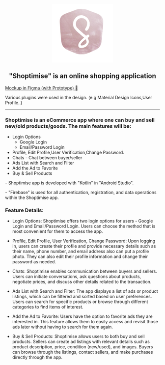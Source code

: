 <p align="center"> 
    <img src="app/src/main/res/drawable/icon.png" width="200" height="190">
</p>

<h2 align="center"> "Shoptimise" is an online shopping application </h2> 

[Mockup in Figma (with Prototype) 🔗](https://www.figma.com/file/pFNcj0Ny3H5mCRsZIZtRv3/Shoptimise?type=design&node-id=0%3A1&t=5YUintZE3MNPmJTy-1) <br>

Various plugins were used in the design. (e.g Material Design Icons,User Profile..) <br>

---

### Shoptimise is an eCommerce app where one can buy and sell new/old products/goods. The main features will be:

- Login Options 
  - Google Login
  - Email/Password Login
- Profile, Edit Profile,User Verification,Change Password.
- Chats - Chat between buyer/seller
- Ads List with Search and Filter
- Add the Ad to Favorite
- Buy & Sell Products

<p > 
    - Shoptimise app is developed with "Kotlin" in "Android Studio".
</p>

<p > 
   - "Firebase" is used for all authentication, registration, and data operations within the Shoptimise app.
</p>

### Feature Details:
- Login Options: Shoptimise offers two login options for users - Google Login and Email/Password Login. Users can choose the method that is most convenient for them to access the app.

- Profile, Edit Profile, User Verification, Change Password: Upon logging in, users can create their profile and provide necessary details such as their name, phone number, and email address also can put a profile photo. They can also edit their profile information and change their password as needed.

- Chats: Shoptimise enables communication between buyers and sellers. Users can initiate conversations, ask questions about products, negotiate prices, and discuss other details related to the transaction.

- Ads List with Search and Filter: The app displays a list of ads or product listings, which can be filtered and sorted based on user preferences. Users can search for specific products or browse through different categories to find items of interest.

- Add the Ad to Favorite: Users have the option to favorite ads they are interested in. This feature allows them to easily access and revisit those ads later 
without having to search for them again.

- Buy & Sell Products: Shoptimise allows users to both buy and sell products. Sellers can create ad listings with relevant details such as product description, price, condition (new/used), and images. Buyers can browse through the listings, contact sellers, and make purchases directly through the app.
